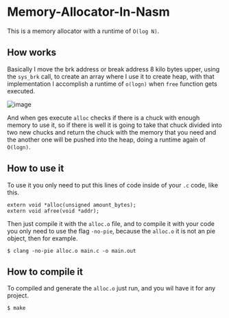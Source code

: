# Memory-Allocator-In-Nasm
This is a memory allocator with a runtime of `O(log N)`.
## How works
Basically I move the brk address or break address 8 kilo bytes upper, using the `sys_brk` call, to create an array where I use it to create heap, with that implementation I accomplish a runtime of `o(logn)` when `free` function gets executed. 

![image](https://user-images.githubusercontent.com/66882463/173128530-09573e90-8fdf-4c30-b51a-b51fa179ea8a.png)

And when ges execute `alloc` checks if there is a chuck with enough memory to use it, so if there is well it is going to take that chuck divided into two new chucks and return the chuck with the memory that you need and the another one will be pushed into the heap, doing a runtime again of `O(logn)`.
## How to use it
To use it you only need to put this lines of code inside of your `.c` code, like this.
```
extern void *alloc(unsigned amount_bytes);
extern void afree(void *addr);
```
Then just compile it with the `alloc.o` file, and to compile it with your code you only need to use the flag `-no-pie`, because the `alloc.o` it is not an pie object, then for example.
```
$ clang -no-pie alloc.o main.c -o main.out
```
## How to compile it
To compiled and generate the `alloc.o` just run, and you wil have it for any project.
```
$ make
```
